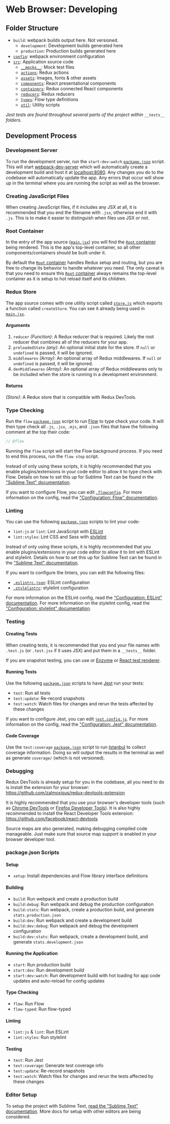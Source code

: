 # Web Browser: Developing
## Folder Structure
* `build`: webpack builds output here. Not versioned.
  * `development`: Development builds generated here
  * `production`: Production builds generated here
* [`config`](../../../config): webpack environment configuration
* [`src`](../../../src): Application source code
  * [`__mocks__`](../../../src/__mocks__): Mock test files
  * [`actions`](../../../src/actions): Redux actions
  * [`assets`](../../../src/assets): Images, fonts & other assets
  * [`components`](../../../src/components): React presentational components
  * [`containers`](../../../src/containers): Redux connected React components
  * [`reducers`](../../../src/reducers): Redux reducers
  * [`types`](../../../src/types): Flow type definitions
  * [`util`](../../../src/util): Utility scripts

*Jest tests are found throughout several parts of the project within `__tests__` folders.*

## Development Process
### Development Server
To run the development server, run the `start:dev:watch` [`package.json`](../../../package.json) script. This will start [webpack-dev-server](https://github.com/webpack/webpack-dev-server) which will automatically create a development build and host it at [localhost:8080](http://localhost:8080). Any changes you do to the codebase will automatically update the app. Any errors that occur will show up in the terminal where you are running the script as well as the browser.

### Creating JavaScript Files
When creating JavaScript files, if it includes any JSX at all, it is recommended that you end the filename with `.jsx`, otherwise end it with `.js`. This is to make it easier to distinguish when files use JSX or not.

### Root Container
In the entry of the app source ([`main.jsx`](../../../src/main.jsx)) you will find the [`Root` container](../../../src/containers/Root.jsx) being rendered. This is the app's top-level container, so all other components/containers should be built under it.

By default the [`Root` container](../../../src/containers/Root.jsx) handles Redux setup and routing, but you are free to change its behavior to handle whatever you need. The only caveat is that you need to ensure this [`Root` container](../../../src/containers/Root.jsx) always remains the top-level container as it is setup to hot reload itself and its children.

### Redux Store
The app source comes with one utility script called [`store.js`](../../../src/util/store.js) which exports a function called `createStore`. You can see it already being used in [`main.jsx`](../../../src/main.jsx).

#### Arguments
1. `reducer` *(Function)*: A Redux reducer that is required. Likely the root reducer that combines all of the reducers for your app.
2. `preloadedState` *(any)*: An optional initial state for the store. If `null` or `undefined` is passed, it will be ignored.
3. `middlewares` *(Array)*: An optional array of Redux middlewares. If `null` or `undefined` is passed, it will be ignored.
4. `devMiddlewares` *(Array)*: An optional array of Redux middlewares only to be included when the store is running in a development environment.

#### Returns
*(Store)*: A Redux store that is compatible with Redux DevTools.

### Type Checking
Run the `flow` [`package.json`](../../../package.json) script to run [Flow](https://flow.org) to type check your code. It will then type check all `.js`, `.jsx`, `.mjs`, and `.json` files that have the following comment at the top their code:
```javascript
// @flow
```

Running the `flow` script will start the Flow background process. If you need to end this process, run the `flow stop` script.

Instead of only using these scripts, it is highly recommended that you enable plugins/extensions in your code editor to allow it to type check with Flow. Details on how to set this up for Sublime Text can be found in the ["Sublime Text" documentation](../tools/sublime_text.md).

If you want to configure Flow, you can edit [`.flowconfig`](../../../.flowconfig). For more information on the config, read the ["Configuration: Flow" documentation](configuration.md#flow).

### Linting
You can use the following [`package.json`](../../../package.json) scripts to lint your code:

* `lint:js` or `lint`: Lint JavaScript with [ESLint](https://eslint.org)
* `lint:styles`: Lint CSS and Sass with [stylelint](https://stylelint.io)

Instead of only using these scripts, it is highly recommended that you enable plugins/extensions in your code editor to allow it to lint with ESLint and stylelint. Details on how to set this up for Sublime Text can be found in the ["Sublime Text" documentation](../tools/sublime_text.md).

If you want to configure the linters, you can edit the following files:

* [`.eslintrc.json`](../../../.eslintrc.json): ESLint configuration
* [`.stylelintrc`](../../../.stylelintrc): stylelint configuration

For more information on the ESLint config, read the ["Configuration: ESLint" documentation](configuration.md#eslint). For more information on the stylelint config, read the ["Configuration: stylelint" documentation](configuration.md#stylelint).

### Testing
#### Creating Tests
When creating tests, it is recommended that you end your file names with `.test.js` (or `.test.jsx` if it uses JSX) and put them in a `__tests__` folder.

If you are snapshot testing, you can use or [Enzyme](https://airbnb.io/enzyme) or [React test renderer](https://reactjs.org/docs/test-renderer.html).

#### Running Tests
Use the following [`package.json`](../../../package.json) scripts to have [Jest](https://jestjs.io) run your tests:

* `test`: Run all tests
* `test:update`: Re-record snapshots
* `test:watch`: Watch files for changes and rerun the tests affected by these changes

If you want to configure Jest, you can edit [`jest.config.js`](../../../jest.config.js). For more information on the config, read the ["Configuration: Jest" documentation](configuration.md#jest).

#### Code Coverage
Use the `test:coverage` [`package.json`](../../../package.json) script to run [Istanbul](https://istanbul.js.org) to collect coverage information. Doing so will output the results in the terminal as well as generate `coverage/` (which is not versioned).

### Debugging
Redux DevTools is already setup for you in the codebase, all you need to do is install the extension for your browser: https://github.com/zalmoxisus/redux-devtools-extension

It is highly recommended that you use your browser's developer tools (such as [Chrome DevTools](https://developers.google.com/web/tools/chrome-devtools) or [Firefox Developer Tools](https://developer.mozilla.org/en-US/docs/Tools)). It is also highly recommended to install the React Developer Tools extension: https://github.com/facebook/react-devtools

Source maps are also generated, making debugging compiled code manageable. Just make sure that source map support is enabled in your browser developer tool.

### package.json Scripts
#### Setup
* `setup`: Install dependencies and Flow library interface definitions

#### Building
* `build`: Run webpack and create a production build
* `build:debug`: Run webpack and debug the production configuration
* `build:stats`: Run webpack, create a production build, and generate `stats.production.json`
* `build:dev`: Run webpack and create a development build
* `build:dev:debug`: Run webpack and debug the development configuration
* `build:dev:stats`: Run webpack, create a development build, and generate `stats.development.json`

#### Running the Application
* `start`: Run production build
* `start:dev`: Run development build
* `start:dev:watch`: Run development build with hot loading for app code updates and auto-reload for config updates

#### Type Checking
* `flow`: Run Flow
* `flow-typed`: Run flow-typed

#### Linting
* `lint:js` & `lint`: Run ESLint
* `lint:styles`: Run stylelint

#### Testing
* `test`: Run Jest
* `test:coverage`: Generate test coverage info
* `test:update`: Re-record snapshots
* `test:watch`: Watch files for changes and rerun the tests affected by these changes

### Editor Setup
To setup the project with Sublime Text, [read the "Sublime Text" documentation](../tools/sublime_text.md). More docs for setup with other editors are being considered.